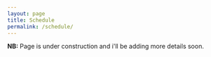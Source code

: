 ```yaml
---
layout: page
title: Schedule
permalink: /schedule/
---
```



<strong>NB:</strong> Page is under construction and i'll be adding more details soon.